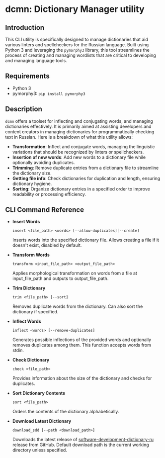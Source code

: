 # dcmn: Dictionary Manager utility

## Introduction

This CLI utility is specifically designed to manage dictionaries that aid various linters and spellcheckers for the Russian language. Built using Python 3 and leveraging the `pymorphy3` library, this tool streamlines the process of creating and managing wordlists that are critical to developing and managing language tools.

## Requirements

- Python 3
- pymorphy3: `pip install pymorphy3`

## Description

`dcmn` offers a toolset for inflecting and conjugating words, and managing dictionaries effectively. It is primarily aimed at assisting developers and content creators in managing dictionaries for programmatically checking text in Russian. Here is a breakdown of what this utility allows:

- **Transformation**: Inflect and conjugate words, managing the linguistic variations that should be recognized by linters or spellcheckers.
- **Insertion of new words**: Add new words to a dictionary file while optionally avoiding duplicates.
- **Trimming**: Remove duplicate entries from a dictionary file to streamline the dictionary size.
- **Getting file info**: Check dictionaries for duplication and length, ensuring dictionary hygiene.
- **Sorting**: Organize dictionary entries in a specified order to improve readability or processing efficiency.

## CLI Command Reference

- **Insert Words**
  
  `insert <file_path> <words> [--allow-duplicates][--create]`
  
  Inserts words into the specified dictionary file. Allows creating a file if it doesn't exist, disabled by default.

- **Transform Words**
  
  `transform <input_file_path> <output_file_path>`
  
  Applies morphological transformation on words from a file at input_file_path and outputs to output_file_path.

- **Trim Dictionary**

  `trim <file_path> [--sort]`
  
  Removes duplicate words from the dictionary. Can also sort the dictionary if specified.

- **Inflect Words**

  `inflect <words> [--remove-duplicates]`
  
  Generates possible inflections of the provided words and optionally removes duplicates among them. This function accepts words from stdin.

- **Check Dictionary**

  `check <file_path>`
  
  Provides information about the size of the dictionary and checks for duplicates.

- **Sort Dictionary Contents**

  `sort <file_path>`
  
  Orders the contents of the dictionary alphabetically.

- **Download Latest Dictionary**
  
  `download_sdd [--path <download_path>]`
  
  Downloads the latest release of [software-development-dictionary-ru](https://github.com/AlexJameson/software-development-dictionary-ru) release from GitHub. Default download path is the current working directory unless specified.
